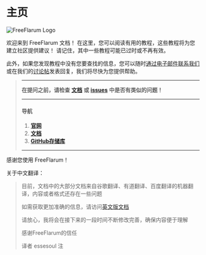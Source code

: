 # 主页

![FreeFlarum Logo](https://raw.githubusercontent.com/FreeFlarum/freeflarum.com/master/overrides/assets/images/freeflarum-logo.svg)

欢迎来到 FreeFlarum 文档！ 在这里，您可以阅读有用的教程，这些教程将为您建立社区提供建议！ 请记住，其中一些教程可能已过时或不再有效。

此外，如果您发现教程中没有您要查找的信息，您可以随时[通过电子邮件联系我们](mailto:info@freeflarum.com) 或在我们的[讨论帖](https://freeflarum.com/discuss)发表回复，我们将尽快为您提供帮助。

> ***
>
> **在提问之前，请检查** [**文档**](https://docs.freeflarum.com/zh) **或** [**issues**](https://freeflarum.com/github/issues) **中是否有类似的问题！**
>
> ***
>
> #### 导航
>
> 1. [**官网**](https://www.freeflarum.com)
> 2. [**文档**](https://docs.freeflarum.com/zh)
> 3. [**GitHub存储库**](https://freeflarum.com/github)
>
> ***

感谢您使用 FreeFlarum！



关于中文翻译：
>目前，文档中的大部分文档来自谷歌翻译、有道翻译、百度翻译的机器翻译，内容或者格式还存在一些问题
>
>如需获取更加准确的信息，请访问[英文版文档](https://docs.freeflarum.com/en/)
>
>请放心，我将会在接下来的一段时间不断修改完善，确保内容便于理解
>
>感谢FreeFlarum的信任
>
>译者 essesoul 注
